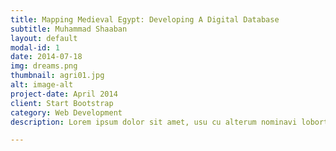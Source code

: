```yaml
---
title: Mapping Medieval Egypt: Developing A Digital Database
subtitle: Muhammad Shaaban
layout: default
modal-id: 1
date: 2014-07-18
img: dreams.png
thumbnail: agri01.jpg
alt: image-alt
project-date: April 2014
client: Start Bootstrap
category: Web Development
description: Lorem ipsum dolor sit amet, usu cu alterum nominavi lobortis. At duo novum diceret. Tantas apeirian vix et, usu sanctus postulant inciderint ut, populo diceret necessitatibus in vim. Cu eum dicam feugiat noluisse.

---
```

